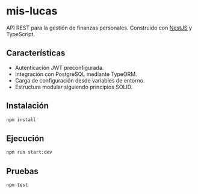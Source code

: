 # mis-lucas

API REST para la gestión de finanzas personales. Construido con [NestJS](https://nestjs.com/) y TypeScript.

## Características

- Autenticación JWT preconfigurada.
- Integración con PostgreSQL mediante TypeORM.
- Carga de configuración desde variables de entorno.
- Estructura modular siguiendo principios SOLID.

## Instalación

```bash
npm install
```

## Ejecución

```bash
npm run start:dev
```

## Pruebas

```bash
npm test
```
